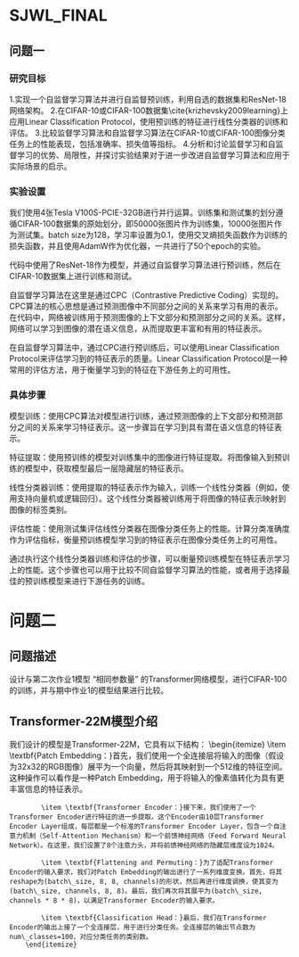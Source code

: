 # SJWL_FINAL

## 问题一
### 研究目标
1.实现一个自监督学习算法并进行自监督预训练，利用自选的数据集和ResNet-18网络架构。
2.在CIFAR-10或CIFAR-100数据集\cite{krizhevsky2009learning}上应用Linear Classification Protocol，使用预训练的特征进行线性分类器的训练和评估。
3.比较监督学习算法和自监督学习算法在CIFAR-10或CIFAR-100图像分类任务上的性能表现，包括准确率、损失值等指标。
4.分析和讨论监督学习和自监督学习的优势、局限性，并探讨实验结果对于进一步改进自监督学习算法和应用于实际场景的启示。
### 实验设置
 我们使用4张Tesla V100S-PCIE-32GB进行并行运算。训练集和测试集的划分遵循CIFAR-100数据集的原始划分，即50000张图片作为训练集，10000张图片作为测试集。batch size为128，学习率设置为0.1，使用交叉熵损失函数作为训练的损失函数，并且使用AdamW作为优化器，一共进行了50个epoch的实验。

代码中使用了ResNet-18作为模型，并通过自监督学习算法进行预训练，然后在CIFAR-10数据集上进行训练和测试。

自监督学习算法在这里是通过CPC（Contrastive Predictive Coding）实现的。CPC算法的核心思想是通过预测图像中不同部分之间的关系来学习有用的表示。在代码中，网络被训练用于预测图像的上下文部分和预测部分之间的关系。这样，网络可以学习到图像的潜在语义信息，从而提取更丰富和有用的特征表示。

在自监督学习算法中，通过CPC进行预训练后，可以使用Linear Classification Protocol来评估学习到的特征表示的质量。Linear Classification Protocol是一种常用的评估方法，用于衡量学习到的特征在下游任务上的可用性。

### 具体步骤
模型训练：使用CPC算法对模型进行训练，通过预测图像的上下文部分和预测部分之间的关系来学习特征表示。这一步骤旨在学习到具有潜在语义信息的特征表示。

特征提取：使用预训练的模型对训练集中的图像进行特征提取。将图像输入到预训练的模型中，获取模型最后一层隐藏层的特征表示。

线性分类器训练：使用提取的特征表示作为输入，训练一个线性分类器（例如，使用支持向量机或逻辑回归）。这个线性分类器被训练用于将图像的特征表示映射到图像的标签类别。

评估性能：使用测试集评估线性分类器在图像分类任务上的性能。计算分类准确度作为评估指标，衡量预训练模型学习到的特征表示在图像分类任务上的可用性。

通过执行这个线性分类器训练和评估的步骤，可以衡量预训练模型在特征表示学习上的性能。这个步骤也可以用于比较不同自监督学习算法的性能，或者用于选择最佳的预训练模型来进行下游任务的训练。

# 问题二
## 问题描述
设计与第二次作业1模型 “相同参数量” 的Transformer网络模型，进行CIFAR-100的训练，并与期中作业1的模型结果进行比较。

## Transformer-22M模型介绍
我们设计的模型是Transformer-22M，它具有以下结构：
\begin{itemize}
            \item \textbf{Patch Embedding：}首先，我们使用一个全连接层将输入的图像（假设为32x32的RGB图像）展平为一个向量，然后将其映射到一个512维的特征空间。这种操作可以看作是一种Patch Embedding，用于将输入的像素值转化为具有更丰富信息的特征表示。

            \item \textbf{Transformer Encoder：}接下来，我们使用了一个Transformer Encoder进行特征的进一步提取。这个Encoder由10层Transformer Encoder Layer组成，每层都是一个标准的Transformer Encoder Layer，包含一个自注意力机制（Self-Attention Mechanism）和一个前馈神经网络（Feed Forward Neural Network）。在这里，我们设置了8个注意力头，并将前馈神经网络的隐藏层维度设为1024。

            \item \textbf{Flattening and Permuting：}为了适配Transformer Encoder的输入要求，我们对Patch Embedding的输出进行了一系列维度变换。首先，将其reshape为(batch\_size, 8, 8, channels)的形状，然后再进行维度调换，使其变为(batch\_size, channels, 8, 8)。最后，我们再次将其展平为(batch\_size, channels * 8 * 8)，以满足Transformer Encoder的输入要求。

            \item \textbf{Classification Head：}最后，我们在Transformer Encoder的输出上接了一个全连接层，用于进行分类任务。全连接层的输出节点数为num\_classes=100，对应分类任务的类别数。
        \end{itemize}

